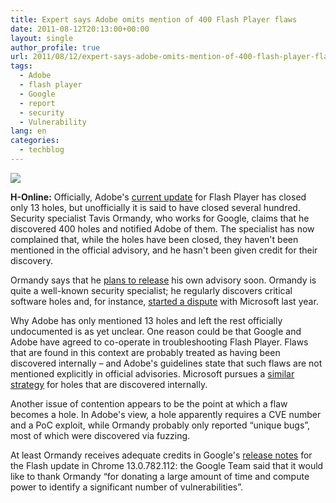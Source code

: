 ```yaml
---
title: Expert says Adobe omits mention of 400 Flash Player flaws
date: 2011-08-12T20:13:00+00:00
layout: single
author_profile: true
url: 2011/08/12/expert-says-adobe-omits-mention-of-400-flash-player-flaws/
tags:
  - Adobe
  - flash player
  - Google
  - report
  - security
  - Vulnerability
lang: en
categories: 
  - techblog
---
```

[![](http://2.bp.blogspot.com/-oDFcQgoaetw/TkWBLoxk0WI/AAAAAAAAD9U/-O1zOVPkgW0/s1600/adobe_logo200.jpg)](http://2.bp.blogspot.com/-oDFcQgoaetw/TkWBLoxk0WI/AAAAAAAAD9U/-O1zOVPkgW0/s1600/adobe_logo200.jpg)

**H-Online:** Officially, Adobe's [current update](http://www.h-online.com/news/item/Adobe-fixes-critical-vulnerabilities-in-four-products-on-patch-day-1320840.html) for Flash Player has closed only 13 holes, but unofficially it is said to have closed several hundred. Security specialist Tavis Ormandy, who works for Google, claims that he discovered 400 holes and notified Adobe of them. The specialist has now complained that, while the holes have been closed, they haven't been mentioned in the official advisory, and he hasn't been given credit for their discovery.

Ormandy says that he [plans to release](https://twitter.com/#!/taviso/status/101046396790128640) his own advisory soon. Ormandy is quite a well-known security specialist; he regularly discovers critical software holes and, for instance, [started a dispute](http://www.h-online.com/news/item/Quarrels-about-new-Windows-Vulnerability-Update-1020449.html) with Microsoft last year.

Why Adobe has only mentioned 13 holes and left the rest officially undocumented is as yet unclear. One reason could be that Google and Adobe have agreed to co-operate in troubleshooting Flash Player. Flaws that are found in this context are probably treated as having been discovered internally – and Adobe's guidelines state that such flaws are not mentioned explicitly in official advisories. Microsoft pursues a [similar strategy](http://www.h-online.com/news/item/Microsoft-still-using-undercover-patches-1190204.html) for holes that are discovered internally.

Another issue of contention appears to be the point at which a flaw becomes a hole. In Adobe's view, a hole apparently requires a CVE number and a PoC exploit, while Ormandy probably only reported “unique bugs”, most of which were discovered via fuzzing.

At least Ormandy receives adequate credits in Google's [release notes](http://googlechromereleases.blogspot.com/2011/08/stable-channel-update_09.html) for the Flash update in Chrome 13.0.782.112: the Google Team said that it would like to thank Ormandy “for donating a large amount of time and compute power to identify a significant number of vulnerabilities”.